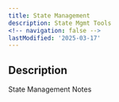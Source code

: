 ```yaml
---
title: State Management
description: State Mgmt Tools
<!-- navigation: false -->
lastModified: '2025-03-17'
---
```


## Description

State Management Notes
